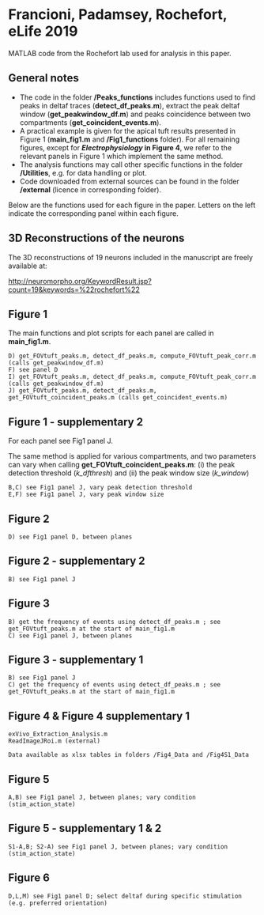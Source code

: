 # Francioni, Padamsey, Rochefort, eLife 2019
MATLAB code from the Rochefort lab used for analysis in this paper.

## General notes
- The code in the folder **/Peaks_functions** includes functions used to find peaks in deltaf traces (**detect_df_peaks.m**), 
extract the peak deltaf window (**get_peakwindow_df.m**) and peaks coincidence between two compartments (**get_coincident_events.m**). 
- A practical example is given for the apical tuft results presented in Figure 1 (**main_fig1.m** and **/Fig1_functions** folder). 
For all remaining figures, except for **_Electrophysiology_ in Figure 4**, we refer to the relevant panels in Figure 1 
which implement the same method.
- The analysis functions may call other specific functions in the folder **/Utilities**, e.g. for data handling or plot.
- Code downloaded from external sources can be found in the folder **/external** (licence in corresponding folder).

Below are the functions used for each figure in the paper. 
Letters on the left indicate the corresponding panel within each figure.

## 3D Reconstructions of the neurons
The 3D reconstructions of 19 neurons included in the manuscript are freely available at:

http://neuromorpho.org/KeywordResult.jsp?count=19&keywords=%22rochefort%22

## Figure 1
The main functions and plot scripts for each panel are called in **main_fig1.m**.

    D) get_FOVtuft_peaks.m, detect_df_peaks.m, compute_FOVtuft_peak_corr.m (calls get_peakwindow_df.m)
    F) see panel D
    I) get_FOVtuft_peaks.m, detect_df_peaks.m, compute_FOVtuft_peak_corr.m (calls get_peakwindow_df.m)
    J) get_FOVtuft_peaks.m, detect_df_peaks.m, get_FOVtuft_coincident_peaks.m (calls get_coincident_events.m)  
    
## Figure 1 - supplementary 2
For each panel see Fig1 panel J. 

The same method is applied for various compartments, 
and two parameters can vary when calling **get_FOVtuft_coincident_peaks.m**:
(i) the peak detection threshold (*k_dfthresh*) and (ii) the peak window size (*k_window*) 

	B,C) see Fig1 panel J, vary peak detection threshold
	E,F) see Fig1 panel J, vary peak window size
   
## Figure 2
    D) see Fig1 panel D, between planes
    
## Figure 2 - supplementary 2
    B) see Fig1 panel J
    
## Figure 3
    B) get the frequency of events using detect_df_peaks.m ; see get_FOVtuft_peaks.m at the start of main_fig1.m
    C) see Fig1 panel J, between planes
    
## Figure 3 - supplementary 1
    B) see Fig1 panel J
    C) get the frequency of events using detect_df_peaks.m ; see get_FOVtuft_peaks.m at the start of main_fig1.m
    
## Figure 4 & Figure 4 supplementary 1
    exVivo_Extraction_Analysis.m 
    ReadImageJRoi.m (external)
    
    Data available as xlsx tables in folders /Fig4_Data and /Fig4S1_Data

## Figure 5
    A,B) see Fig1 panel J, between planes; vary condition (stim_action_state)

## Figure 5 - supplementary 1 & 2
    S1-A,B; S2-A) see Fig1 panel J, between planes; vary condition (stim_action_state)

## Figure 6
    D,L,M) see Fig1 panel D; select deltaf during specific stimulation (e.g. preferred orientation)
